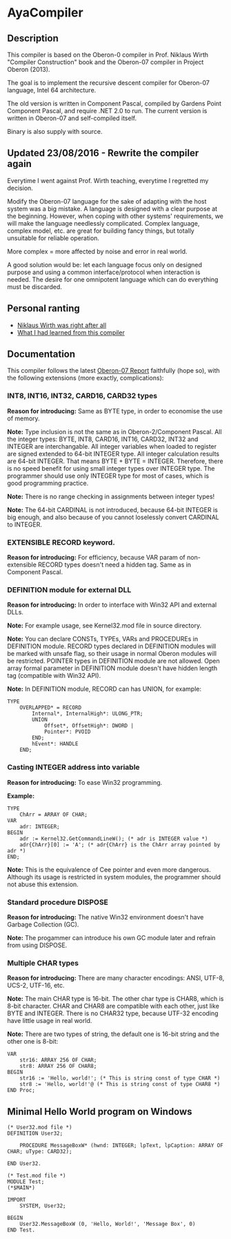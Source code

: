 # AyaCompiler

## Description

This compiler is based on the Oberon-0 compiler in Prof. Niklaus Wirth "Compiler Construction" book and the Oberon-07 compiler in Project Oberon (2013).

The goal is to implement the recursive descent compiler for Oberon-07 language, Intel 64 architecture.

The old version is written in Component Pascal, compiled by Gardens Point Component Pascal, and require .NET 2.0 to run. The current version is written in Oberon-07 and self-compiled itself.

Binary is also supply with source.

## Updated 23/08/2016 - Rewrite the compiler again

Everytime I went against Prof. Wirth teaching, everytime I regretted my decision.

Modify the Oberon-07 language for the sake of adapting with the host system was a big mistake. A language is designed with a clear purpose at the beginning. However, when coping with other systems' requirements, we will make the language needlessly complicated. Complex language, complex model, etc. are great for building fancy things, but totally unsuitable for reliable operation.

More complex = more affected by noise and error in real world.

A good solution would be: let each language focus only on designed purpose and using a common interface/protocol when interaction is needed. The desire for one omnipotent language which can do everything must be discarded.

## Personal ranting

* [Niklaus Wirth was right after all](https://github.com/congdm/AyaCompiler/wiki/Niklaus-Wirth-was-right-after-all)
* [What I had learned from this compiler](https://github.com/congdm/AyaCompiler/wiki/What-I-had-learned-from-this-compiler-(part-2))

## Documentation

This compiler follows the latest [Oberon-07 Report](http://www.inf.ethz.ch/personal/wirth/Oberon/Oberon07.Report.pdf) faithfully (hope so), with the following extensions (more exactly, complications):

### INT8, INT16, INT32, CARD16, CARD32 types

**Reason for introducing:** Same as BYTE type, in order to economise the use of memory.

**Note:** Type inclusion is not the same as in Oberon-2/Component Pascal. All the integer types: BYTE, INT8, CARD16, INT16, CARD32, INT32 and INTEGER are interchangable. All integer variables when loaded to register are signed extended to 64-bit INTEGER type. All integer calculation results are 64-bit INTEGER. That means BYTE + BYTE = INTEGER. Therefore, there is no speed benefit for using 
small integer types over INTEGER type. The programmer should use only INTEGER type for most of cases, which is good programming practice.

**Note:** There is no range checking in assignments between integer types!

**Note:** The 64-bit CARDINAL is not introduced, because 64-bit INTEGER is big enough, and also because of you cannot loselessly convert CARDINAL to INTEGER.

### EXTENSIBLE RECORD keyword.

**Reason for introducing:** For efficiency, because VAR param of non-extensible RECORD types doesn't need a hidden tag. Same as in Component Pascal.

### DEFINITION module for external DLL

**Reason for introducing:** In order to interface with Win32 API and external DLLs.

**Note:** For example usage, see Kernel32.mod file in source directory.

**Note:** You can declare CONSTs, TYPEs, VARs and PROCEDUREs in DEFINITION module. RECORD types declared in DEFINITION modules will be marked with unsafe flag, so their usage in normal Oberon modules will be restricted. POINTER types in DEFINITION module are not allowed. Open array formal parameter in DEFINITION module doesn't have hidden length tag (compatible with Win32 API).

**Note:** In DEFINITION module, RECORD can has UNION, for example:
```oberon
TYPE
	OVERLAPPED* = RECORD
		Internal*, InternalHigh*: ULONG_PTR;
		UNION
			Offset*, OffsetHigh*: DWORD |
			Pointer*: PVOID
		END;
		hEvent*: HANDLE
	END;
```

### Casting INTEGER address into variable

**Reason for introducing:** To ease Win32 programming.

**Example:**
```oberon
TYPE
	ChArr = ARRAY OF CHAR;
VAR
	adr: INTEGER;
BEGIN
	adr := Kernel32.GetCommandLineW(); (* adr is INTEGER value *)
	adr{ChArr}[0] := 'A'; (* adr{ChArr} is the ChArr array pointed by adr *)
END;
```

**Note:** This is the equivalence of Cee pointer and even more dangerous. Although its usage is restricted in system modules, the programmer should not abuse this extension.

### Standard procedure DISPOSE

**Reason for introducing:** The native Win32 environment doesn't have Garbage Collection (GC).

**Note:** The progammer can introduce his own GC module later and refrain from using DISPOSE.

### Multiple CHAR types

**Reason for introducing:** There are many character encodings: ANSI, UTF-8, UCS-2, UTF-16, etc.

**Note:** The main CHAR type is 16-bit. The other char type is CHAR8, which is 8-bit character. CHAR and CHAR8 are compatible with each other, just like BYTE and INTEGER. There is no CHAR32 type, because UTF-32 encoding have little usage in real world.

**Note:** There are two types of string, the default one is 16-bit string and the other one is 8-bit:
```oberon
VAR
	str16: ARRAY 256 OF CHAR;
	str8: ARRAY 256 OF CHAR8;
BEGIN
	str16 := 'Hello, world!'; (* This is string const of type CHAR *)
	str8 := 'Hello, world!'@ (* This is string const of type CHAR8 *)
END Proc;
```

## Minimal Hello World program on Windows

```oberon
(* User32.mod file *)
DEFINITION User32;

	PROCEDURE MessageBoxW* (hwnd: INTEGER; lpText, lpCaption: ARRAY OF CHAR; uType: CARD32);

END User32.

(* Test.mod file *)
MODULE Test;
(*$MAIN*)

IMPORT
    SYSTEM, User32;

BEGIN
	User32.MessageBoxW (0, 'Hello, World!', 'Message Box', 0)
END Test.
```
